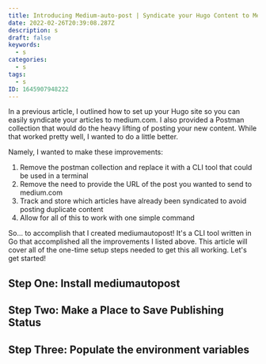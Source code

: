 ```yaml
---
title: Introducing Medium-auto-post | Syndicate your Hugo Content to Medium.com
date: 2022-02-26T20:39:08.287Z
description: s
draft: false
keywords:
  - s
categories:
  - s
tags:
  - s
ID: 1645907948222
---
```

In a previous article, I outlined how to set up your Hugo site so you can easily syndicate your articles to medium.com. I also provided a Postman collection that would do the heavy lifting of posting your new content. While that worked pretty well, I wanted to do a little better. 

Namely, I wanted to make these improvements:

1. Remove the postman collection and replace it with a CLI tool that could be used in a terminal
2. Remove the need to provide the URL of the post you wanted to send to medium.com
3. Track and store which articles have already been syndicated to avoid posting duplicate content
4. Allow for all of this to work with one simple command 

So... to accomplish that I created mediumautopost! It's a CLI tool written in Go that accomplished all the improvements I listed above. This article will cover all of the one-time setup steps needed to get this all working. Let's get started!

## Step One: Install mediumautopost

## Step Two: Make a Place to Save Publishing Status

## Step Three: Populate the environment variables